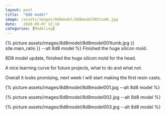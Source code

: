 ```yaml
---
layout: post
title:  "8d8 model"
image: /assets/images/8d8model/8d8model001tumb.jpg
date:   2020-09-07 12:10
categories: [Modeling]
---
```

{% picture assets/images/8d8model/8d8model001tumb.jpg {{ site.main_ratio }} --alt 8d8 model %}
Finished the huge silicon mold.

<!--more-->

8D8 model update, finished the huge silicon mold for the head.

A nice learning curve for future projects, what to do and what not.

Overall it looks promising, next week I will start making the first resin casts.

{% picture assets/images/8d8model/8d8model001.jpg --alt 8d8 model %}

{% picture assets/images/8d8model/8d8model002.jpg --alt 8d8 model %}

{% picture assets/images/8d8model/8d8model003.jpg --alt 8d8 model %}



